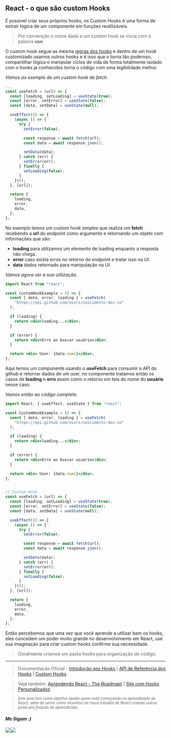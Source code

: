 ## React - o que são custom Hooks

É possível criar seus próprios hooks, os Custom Hooks é uma forma de extrair lógica de um componente em funções reutilizáveis.

> Por convenção o nome dado a um custom hook se inicia com a palavra **use**.

O custom hook segue as mesma [regras dos hooks](https://pt-br.reactjs.org/docs/hooks-rules.html) e dentro de um hook customizado usamos outros hooks e é isso que o torna tão poderoso, compartilhar lógica e manipular ciclos de vida de forma totalmente isolado com o hooks ja conhecidos torna o código com uma legibilidade melhor.

*Vamos ao exemplo de um custom hook de fetch.*

```jsx
...
const useFetch = (url) => {
  const [loading, setLoading] = useState(true);
  const [error, setError] = useState(false);
  const [data, setData] = useState(null);

  useEffect(() => {
    (async () => {
      try {
        setError(false);

        const response = await fetch(url);
        const data = await response.json();

        setData(data);
      } catch (err) {
        setError(err);
      } finally {
        setLoading(false);
      }
    })();
  }, [url]);

  return {
    loading,
    error,
    data,
  };
};
```

No exemplo temos um custom hook simples que realiza um **fetch** recebendo a **url** do endpoint como argumento e retornando um objeto com informações que são:

- **loading** para utilizamos um elemento de loading enquanto a resposta não chega.
- **error** caso exista erros no retorno do endpoint e tratar isso na UI.
- **data** dados retornado para manipulação na UI.

*Vamos agora ver a sua utilização.*

```jsx
import React from "react";

const CustomHookExample = () => {
  const { data, error, loading } = useFetch(
    "https://api.github.com/users/nascimento-dev-io"
  );

  if (loading) {
    return <div>loading...</div>;
  }

  if (error) {
    return <div>Erro ao buscar usuário</div>;
  }

  return <div> User: {data.name}</div>;
};
```

Aqui temos um componente usando o **useFetch** para consumir a API do github e retornar dados de um user, no componente tratamos então os casos de **loading** e **erro** assim como o retorno em tela do nome do **usuário** nesse caso.

*Vamos então ao código completo.*

```jsx
import React, { useEffect, useState } from "react";

const CustomHookExample = () => {
  const { data, error, loading } = useFetch(
    "https://api.github.com/users/nascimento-dev-io"
  );

  if (loading) {
    return <div>loading...</div>;
  }

  if (error) {
    return <div>Erro ao buscar usuário</div>;
  }

  return <div> User: {data.name}</div>;
};


// Custom Hook
const useFetch = (url) => {
  const [loading, setLoading] = useState(true);
  const [error, setError] = useState(false);
  const [data, setData] = useState(null);

  useEffect(() => {
    (async () => {
      try {
        setError(false);

        const response = await fetch(url);
        const data = await response.json();

        setData(data);
      } catch (err) {
        setError(err);
      } finally {
        setLoading(false);
      }
    })();
  }, [url]);

  return {
    loading,
    error,
    data,
  };
};
```

Então percebemos que uma vez que você aprende a utilizar bem os hooks, eles concedem um poder muito grande no desenvolvimento em React, use sua imaginação para criar custom hooks confirme sua necessidade.

> Geralmente criamos um pasta *hooks* para organização do código.
---


> Documentação Oficial - [Introdução aos Hooks](https://pt-br.reactjs.org/docs/hooks-intro.html) | [API de Referência dos Hooks](https://pt-br.reactjs.org/docs/hooks-reference.html#basic-hooks) | [Custom Hooks](https://usehooks.com/ )

> Veja também: [Aprendendo React - The Roadmap!](https://dev.to/nascimento_/apredendo-react-the-roadmap-5fii) | [Site com Hooks Personalizados](https://usehooks.com/ )

> <sub> *Este post tem como objetivo ajudar quem esta começando no aprendizado de React, além de servir como incentivo no meus estudos de React criando outros posts pra fixação do aprendizado.* </sub>


<h4> <em> Me Sigam :) </em> </h4>
<div 
style="display: flex; align-items: center;">

  <a href="https://www.linkedin.com/in/nascimento-dev-io/">
  <img src="https://ik.imagekit.io/Nscmnt/icons/pngwing.com__4__m0IN66sEh.png?ik-sdk-version=javascript-1.4.3&updatedAt=1650463280960">
  </a>
  <a href="https://github.com/nascimento-dev-io">
    <img src="https://ik.imagekit.io/Nscmnt/icons/pngwing.com__5__A7_Madm1Z.png?ik-sdk-version=javascript-1.4.3&updatedAt=1650463360355">
  </a>

</div>
